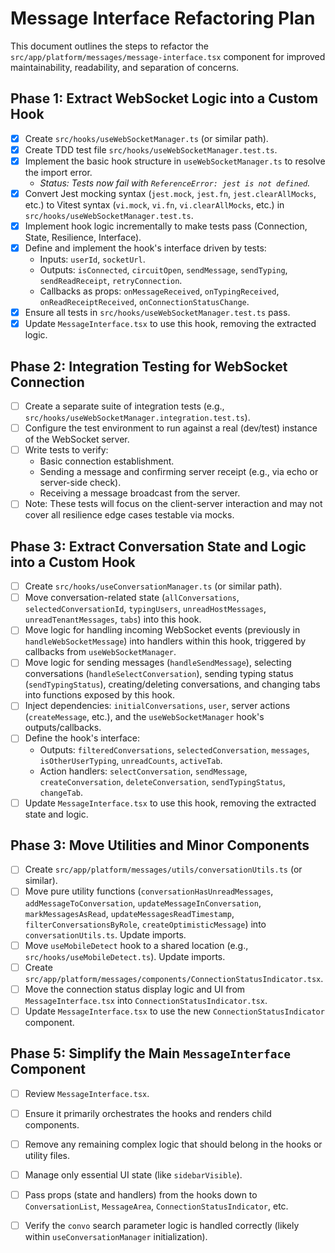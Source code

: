 # Message Interface Refactoring Plan

This document outlines the steps to refactor the `src/app/platform/messages/message-interface.tsx` component for improved maintainability, readability, and separation of concerns.

## Phase 1: Extract WebSocket Logic into a Custom Hook

-   [X] Create `src/hooks/useWebSocketManager.ts` (or similar path).
-   [X] Create TDD test file `src/hooks/useWebSocketManager.test.ts`.
-   [X] Implement the basic hook structure in `useWebSocketManager.ts` to resolve the import error.
    -   *Status: Tests now fail with `ReferenceError: jest is not defined`.*
-   [X] Convert Jest mocking syntax (`jest.mock`, `jest.fn`, `jest.clearAllMocks`, etc.) to Vitest syntax (`vi.mock`, `vi.fn`, `vi.clearAllMocks`, etc.) in `src/hooks/useWebSocketManager.test.ts`.
-   [x] Implement hook logic incrementally to make tests pass (Connection, State, Resilience, Interface).
-   [x] Define and implement the hook's interface driven by tests:
    -   Inputs: `userId`, `socketUrl`.
    -   Outputs: `isConnected`, `circuitOpen`, `sendMessage`, `sendTyping`, `sendReadReceipt`, `retryConnection`.
    -   Callbacks as props: `onMessageReceived`, `onTypingReceived`, `onReadReceiptReceived`, `onConnectionStatusChange`.
-   [x] Ensure all tests in `src/hooks/useWebSocketManager.test.ts` pass.
-   [x] Update `MessageInterface.tsx` to use this hook, removing the extracted logic.

## Phase 2: Integration Testing for WebSocket Connection

-   [ ] Create a separate suite of integration tests (e.g., `src/hooks/useWebSocketManager.integration.test.ts`).
-   [ ] Configure the test environment to run against a real (dev/test) instance of the WebSocket server.
-   [ ] Write tests to verify:
    -   Basic connection establishment.
    -   Sending a message and confirming server receipt (e.g., via echo or server-side check).
    -   Receiving a message broadcast from the server.
-   [ ] Note: These tests will focus on the client-server interaction and may not cover all resilience edge cases testable via mocks.

## Phase 3: Extract Conversation State and Logic into a Custom Hook

-   [ ] Create `src/hooks/useConversationManager.ts` (or similar path).
-   [ ] Move conversation-related state (`allConversations`, `selectedConversationId`, `typingUsers`, `unreadHostMessages`, `unreadTenantMessages`, `tabs`) into this hook.
-   [ ] Move logic for handling incoming WebSocket events (previously in `handleWebSocketMessage`) into handlers within this hook, triggered by callbacks from `useWebSocketManager`.
-   [ ] Move logic for sending messages (`handleSendMessage`), selecting conversations (`handleSelectConversation`), sending typing status (`sendTypingStatus`), creating/deleting conversations, and changing tabs into functions exposed by this hook.
-   [ ] Inject dependencies: `initialConversations`, `user`, server actions (`createMessage`, etc.), and the `useWebSocketManager` hook's outputs/callbacks.
-   [ ] Define the hook's interface:
    -   Outputs: `filteredConversations`, `selectedConversation`, `messages`, `isOtherUserTyping`, `unreadCounts`, `activeTab`.
    -   Action handlers: `selectConversation`, `sendMessage`, `createConversation`, `deleteConversation`, `sendTypingStatus`, `changeTab`.
-   [ ] Update `MessageInterface.tsx` to use this hook, removing the extracted state and logic.

## Phase 3: Move Utilities and Minor Components

-   [ ] Create `src/app/platform/messages/utils/conversationUtils.ts` (or similar).
-   [ ] Move pure utility functions (`conversationHasUnreadMessages`, `addMessageToConversation`, `updateMessageInConversation`, `markMessagesAsRead`, `updateMessagesReadTimestamp`, `filterConversationsByRole`, `createOptimisticMessage`) into `conversationUtils.ts`. Update imports.
-   [ ] Move `useMobileDetect` hook to a shared location (e.g., `src/hooks/useMobileDetect.ts`). Update imports.
-   [ ] Create `src/app/platform/messages/components/ConnectionStatusIndicator.tsx`.
-   [ ] Move the connection status display logic and UI from `MessageInterface.tsx` into `ConnectionStatusIndicator.tsx`.
-   [ ] Update `MessageInterface.tsx` to use the new `ConnectionStatusIndicator` component.

## Phase 5: Simplify the Main `MessageInterface` Component

-   [ ] Review `MessageInterface.tsx`.
-   [ ] Ensure it primarily orchestrates the hooks and renders child components.
-   [ ] Remove any remaining complex logic that should belong in the hooks or utility files.
-   [ ] Manage only essential UI state (like `sidebarVisible`).
-   [ ] Pass props (state and handlers) from the hooks down to `ConversationList`, `MessageArea`, `ConnectionStatusIndicator`, etc.
-   [ ] Verify the `convo` search parameter logic is handled correctly (likely within `useConversationManager` initialization).

